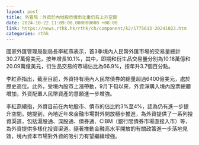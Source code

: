 ```yaml
---
layout: post
title: 外管局：外資於內地股市債市比重仍有上升空間
date: 2024-10-22 11:09:00.000000000 +08:00
link: https://news.rthk.hk/rthk/ch/component/k2/1775613-20241022.htm
categories: rthk
---
```


國家外匯管理局副局長李紅燕表示，首3季境內人民幣外匯市場的交易量總計30.27萬億美元，按年增長10.1%，其中，即期和衍生品交易量分別為10.18萬億和20.09萬億美元，衍生品交易的市場佔比為66.9%，按年升3.7個百分點。

李紅燕指出，截至目前，外資持有境內人民幣債券的總量超過6400億美元，處於歷史高位。此外，受境內股市上漲帶動，9月下旬以來，外資淨購入境內股票總體增加，外資配置人民幣資產的意願進一步增強。

李紅燕續指，外資目前在內地股市、債市的佔比約3%至4%，認為仍有進一步提升空間。她提到，內地近年來金融市場對外開放穩步推進，為外資提供了一系列投資渠道，包括滬股通、深股通、債券通、CIBM（銀行間債券市場直接入市）等，為外資提供多樣化投資渠道。隨著推動金融高水平開放的有關政策進一步落地見效，境內資本市場對外資的吸引力有望繼續增強。
